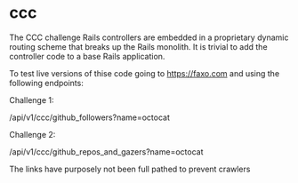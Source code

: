 # ccc

The CCC challenge Rails controllers are embedded in a proprietary dynamic routing scheme that breaks up the Rails monolith. It is trivial to add the controller code to a base Rails application.

To test live versions of thise code going to https://faxo.com and using the following endpoints:

Challenge 1:

/api/v1/ccc/github_followers?name=octocat

Challenge 2:

/api/v1/ccc/github_repos_and_gazers?name=octocat

The links have purposely not been full pathed to prevent crawlers



